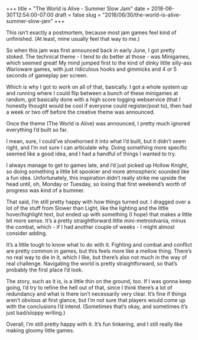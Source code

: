 +++
title = "The World is Alive - Summer Slow Jam"
date = 2018-06-30T12:54:00-07:00
draft = false
slug = "2018/06/30/the-world-is-alive-summer-slow-jam"
+++

This isn’t exactly a postmortem, because most jam games feel kind of unfinished.  (At least, mine usually feel that way to me.)

So when this jam was first announced back in early June, I got pretty stoked.  The technical theme - I tend to do better at those - was Minigames, which seemed great!  My mind jumped first to the kind of dinky little silly-ass Warioware games, with just ridiculous hooks and gimmicks and 4 or 5 seconds of gameplay per screen.

Which is why I got to work on all of that, basically.  I got a whole system up and running where I could flip between a bunch of these minigames at random, got basically done with a high score logging webservice (that I honestly thought would be cool if everyone could register/post to), then had a week or two off before the creative theme was announced.

Once the theme (The World is Alive) was announced, I pretty much ignored everything I’d built so far.

I mean, sure, I could’ve shoehorned it into what I’d built, but it didn’t seem right, and I’m not sure I can articulate why.  Doing something more specific seemed like a good idea, and I had a handful of things I wanted to try.

I always manage to get to games late, and I’d just picked up Hollow Knight, so doing something a little bit spookier and more atmospheric sounded like a fun idea.  Unfortunately, this inspiration didn’t really strike me upside the head until, oh, Monday or Tuesday, so losing that first weekend’s worth of progress was kind of a bummer.

That said, I’m still pretty happy with how things turned out.  I dragged over a lot of the stuff from Slower than Light, like the lighting and the little hover/highlight text, but ended up with something (I hope) that makes a little bit more sense.  It’s a pretty straightforward little mini-metroidvania, minus the combat, which - if I had another couple of weeks - I might almost consider adding.

It’s a little tough to know what to do with it.  Fighting and combat and conflict are pretty common in games, but this feels more like a mellow thing.  There’s no real way to die in it, which I like, but there’s also not much in the way of real challenge.  Navigating the world is pretty straightforward, so that’s probably the first place I’d look.

The story, such as it is, is a little thin on the ground, too.  If I was gonna keep going, I’d try to refine the hell out of that, since I think there’s a lot of redundancy and what is there isn’t necessarily very clear.  It’s fine if things aren’t obvious at first glance, but I’m not sure that players would come up with the conclusions I’d intend.  (Sometimes that’s okay, and sometimes it’s just bad/sloppy writing.)

Overall, I’m still pretty happy with it.  It’s fun tinkering, and I still really like making gloomy little games.
